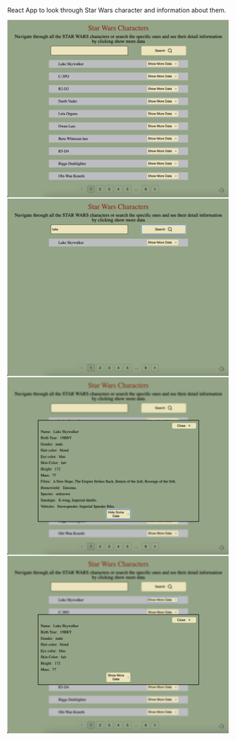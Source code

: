 React App to look through Star Wars character and information about them.

![App Visual](/public/images/visual%201.png "App Visual")
![App Visual](/public/images/visual%202.png "App Visual")
![App Visual](/public/images/visual%203.png "App Visual")
![App Visual](/public/images/visual%204.png "App Visual")